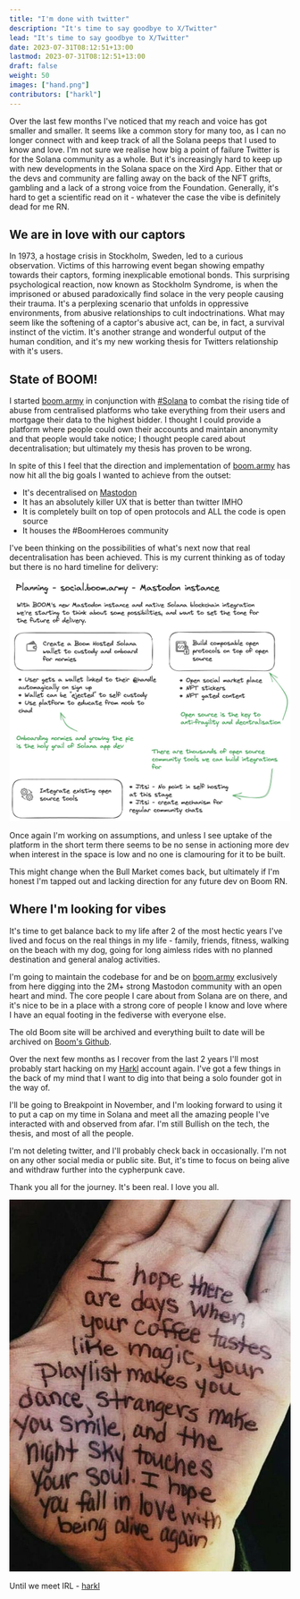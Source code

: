 ```yaml
---
title: "I'm done with twitter"
description: "It's time to say goodbye to X/Twitter"
lead: "It's time to say goodbye to X/Twitter"
date: 2023-07-31T08:12:51+13:00
lastmod: 2023-07-31T08:12:51+13:00
draft: false
weight: 50
images: ["hand.png"]
contributors: ["harkl"]
---
```


Over the last few months I've noticed that my reach and voice has got smaller and smaller. It seems like a common story for many too, as I can no longer connect with and keep track of all the Solana peeps that I used to know and love. I'm not sure we realise how big a point of failure Twitter is for the Solana community as a whole. But it's increasingly hard to keep up with new developments in the Solana space on the Xird App. Either that or the devs and community are falling away on the back of the NFT grifts, gambling and a lack of a strong voice from the Foundation. Generally, it's hard to get a scientific read on it - whatever the case the vibe is definitely dead for me RN.

## We are in love with our captors

In 1973, a hostage crisis in Stockholm, Sweden, led to a curious observation. Victims of this harrowing event began showing empathy towards their captors, forming inexplicable emotional bonds. This surprising psychological reaction, now known as Stockholm Syndrome, is when the imprisoned or abused paradoxically find solace in the very people causing their trauma. It's a perplexing scenario that unfolds in oppressive environments, from abusive relationships to cult indoctrinations. What may seem like the softening of a captor's abusive act, can be, in fact, a survival instinct of the victim. It's another strange and wonderful output of the human condition, and it's my new working thesis for Twitters relationship with it's users.

## State of BOOM!

I started [boom.army](https://boom.army) in conjunction with [#Solana](https://boom.army/#/social.boom.army/t/Solana) to combat the rising tide of abuse from centralised platforms who take everything from their users and mortgage their data to the highest bidder. I thought I could provide a platform where people could own their accounts and maintain anonymity and that people would take notice; I thought people cared about decentralisation; but ultimately my thesis has proven to be wrong.

In spite of this I feel that the direction and implementation of [boom.army](https://boom.army) has now hit all the big goals I wanted to achieve from the outset:

* It's decentralised on [Mastodon](https://joinmastodon.org)
* It has an absolutely killer UX that is better than twitter IMHO
* It is completely built on top of open protocols and ALL the code is open source
* It houses the #BoomHeroes community

I've been thinking on the possibilities of what's next now that real decentralisation has been achieved. This is my current thinking as of today but there is no hard timeline for delivery:

![Planning](planning.png)

Once again I'm working on assumptions, and unless I see uptake of the platform in the short term there seems to be no sense in actioning more dev when interest in the space is low and no one is clamouring for it to be built. 

This might change when the Bull Market comes back, but ultimately if I'm honest I'm tapped out and lacking direction for any future dev on Boom RN. 

## Where I'm looking for vibes

It's time to get balance back to my life after 2 of the most hectic years I've lived and focus on the real things in my life - family, friends, fitness, walking on the beach with my dog, going for long aimless rides with no planned destination and general analog activities.

I'm going to maintain the codebase for and be on [boom.army](https://boom.army) exclusively from here digging into the 2M+ strong Mastodon community with an open heart and mind. The core people I care about from Solana are on there, and it's nice to be in a place with a strong core of people I know and love where I have an equal footing in the fediverse with everyone else.

The old Boom site will be archived and everything built to date will be archived on [Boom's Github](https://github.com/boom-army).

Over the next few months as I recover from the last 2 years I'll most probably start hacking on my [Harkl](https://github.com/h4rkl) account again. I've got a few things in the back of my mind that I want to dig into that being a solo founder got in the way of. 

I'll be going to Breakpoint in November, and I'm looking forward to using it to put a cap on my time in Solana and meet all the amazing people I've interacted with and observed from afar. I'm still Bullish on the tech, the thesis, and most of all the people.

I'm not deleting twitter, and I'll probably check back in occasionally. I'm not on any other social media or public site. But, it's time to focus on being alive and withdraw further into the cypherpunk cave.

Thank you all for the journey. It's been real. I love you all.

![Hand](hand.png)

Until we meet IRL - [harkl](https://boom.army/#/social.boom.army/a/110693550018915728)
